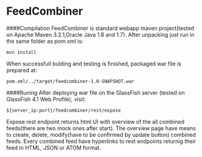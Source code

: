 FeedCombiner
======

####Compilation
FeedCombiner is standard webapp maven project(tested on Apache Maven 3.2.1,Oracle Java 1.8 and 1.7).
After unpacking just run in the same folder as pom.xml is:
```
mvn install
```
When successfull bulding and testing is finished, packaged war file is prepared at:
```
pom.xml/../target/feedcombiner-1.0-SNAPSHOT.war
```

####Runing
After deploying war file on the GlassFish server (tested on GlassFish 4.1 Web Profile),
visit:
```
${server_ip:port}/feedcombiner/rest/expose
```
Expose rest endpoint returns html UI with overview of the all combined feeds(there are two mock ones after start). The overview page have means to create, delete, modify(have to be confirmed by update button) combined feeds. Every combined feed have hyperlinks to rest endpoints returnig their feed in HTML, JSON or ATOM format. 


